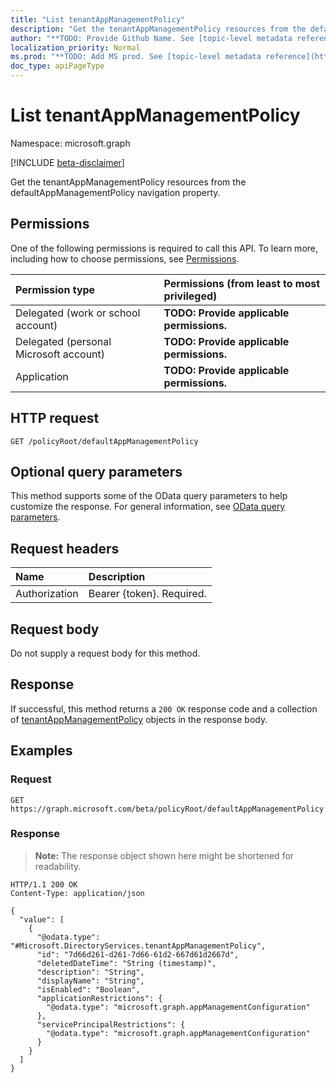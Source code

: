 ```yaml
---
title: "List tenantAppManagementPolicy"
description: "Get the tenantAppManagementPolicy resources from the defaultAppManagementPolicy navigation property."
author: "**TODO: Provide Github Name. See [topic-level metadata reference](https://msgo.azurewebsites.net/add/document/guidelines/metadata.html#topic-level-metadata)**"
localization_priority: Normal
ms.prod: "**TODO: Add MS prod. See [topic-level metadata reference](https://msgo.azurewebsites.net/add/document/guidelines/metadata.html#topic-level-metadata)**"
doc_type: apiPageType
---
```


# List tenantAppManagementPolicy
Namespace: microsoft.graph

[!INCLUDE [beta-disclaimer](../../includes/beta-disclaimer.md)]

Get the tenantAppManagementPolicy resources from the defaultAppManagementPolicy navigation property.

## Permissions
One of the following permissions is required to call this API. To learn more, including how to choose permissions, see [Permissions](/graph/permissions-reference).

|Permission type|Permissions (from least to most privileged)|
|:---|:---|
|Delegated (work or school account)|**TODO: Provide applicable permissions.**|
|Delegated (personal Microsoft account)|**TODO: Provide applicable permissions.**|
|Application|**TODO: Provide applicable permissions.**|

## HTTP request

<!-- {
  "blockType": "ignored"
}
-->
``` http
GET /policyRoot/defaultAppManagementPolicy
```

## Optional query parameters
This method supports some of the OData query parameters to help customize the response. For general information, see [OData query parameters](/graph/query-parameters).

## Request headers
|Name|Description|
|:---|:---|
|Authorization|Bearer {token}. Required.|

## Request body
Do not supply a request body for this method.

## Response

If successful, this method returns a `200 OK` response code and a collection of [tenantAppManagementPolicy](../resources/tenantappmanagementpolicy.md) objects in the response body.

## Examples

### Request
<!-- {
  "blockType": "request",
  "name": "list_tenantappmanagementpolicy"
}
-->
``` http
GET https://graph.microsoft.com/beta/policyRoot/defaultAppManagementPolicy
```


### Response
>**Note:** The response object shown here might be shortened for readability.
<!-- {
  "blockType": "response",
  "truncated": true,
  "@odata.type": "Collection(Microsoft.DirectoryServices.tenantAppManagementPolicy)"
}
-->
``` http
HTTP/1.1 200 OK
Content-Type: application/json

{
  "value": [
    {
      "@odata.type": "#Microsoft.DirectoryServices.tenantAppManagementPolicy",
      "id": "7d66d261-d261-7d66-61d2-667d61d2667d",
      "deletedDateTime": "String (timestamp)",
      "description": "String",
      "displayName": "String",
      "isEnabled": "Boolean",
      "applicationRestrictions": {
        "@odata.type": "microsoft.graph.appManagementConfiguration"
      },
      "servicePrincipalRestrictions": {
        "@odata.type": "microsoft.graph.appManagementConfiguration"
      }
    }
  ]
}
```

